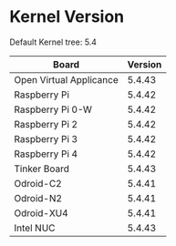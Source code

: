 
# Kernel Version

Default Kernel tree: 5.4

| Board | Version |
|-------|---------|
| Open Virtual Applicance | 5.4.43 |
| Raspberry Pi | 5.4.42 |
| Raspberry Pi 0-W | 5.4.42 |
| Raspberry Pi 2 | 5.4.42 |
| Raspberry Pi 3 | 5.4.42 |
| Raspberry Pi 4 | 5.4.42 |
| Tinker Board | 5.4.43 |
| Odroid-C2 | 5.4.41 |
| Odroid-N2 | 5.4.41 |
| Odroid-XU4 | 5.4.41 |
| Intel NUC | 5.4.43 |
